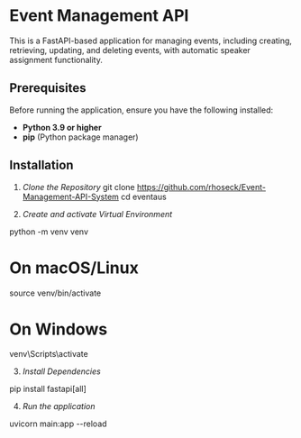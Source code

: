 # Event Management API

This is a FastAPI-based application for managing events, including creating, retrieving, updating, and deleting events, with automatic speaker assignment functionality.

## Prerequisites

Before running the application, ensure you have the following installed:

- **Python 3.9 or higher**
- **pip** (Python package manager)

## Installation

1. *Clone the Repository*
git clone https://github.com/rhoseck/Event-Management-API-System
cd eventaus

2. *Create and activate Virtual Environment*

python -m venv venv
# On macOS/Linux
source venv/bin/activate
# On Windows
venv\Scripts\activate

3. *Install Dependencies*

pip install fastapi[all]


4. *Run the application*

uvicorn main:app --reload

